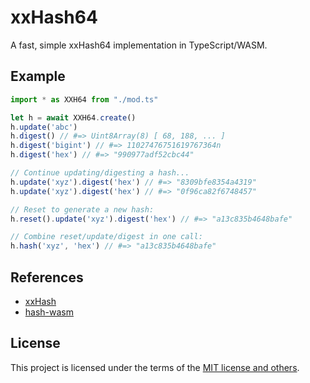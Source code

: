 # xxHash64

A fast, simple xxHash64 implementation in TypeScript/WASM.

## Example

```ts
import * as XXH64 from "./mod.ts"

let h = await XXH64.create()
h.update('abc')
h.digest() // #=> Uint8Array(8) [ 68, 188, ... ]
h.digest('bigint') // #=> 11027476751619767364n
h.digest('hex') // #=> "990977adf52cbc44"

// Continue updating/digesting a hash...
h.update('xyz').digest('hex') // #=> "8309bfe8354a4319"
h.update('xyz').digest('hex') // #=> "0f96ca82f6748457"

// Reset to generate a new hash:
h.reset().update('xyz').digest('hex') // #=> "a13c835b4648bafe"

// Combine reset/update/digest in one call:
h.hash('xyz', 'hex') // #=> "a13c835b4648bafe"
```

## References

* [xxHash](https://cyan4973.github.io/xxHash/)
* [hash-wasm](https://github.com/Daninet/hash-wasm)

## License

This project is licensed under the terms of the [MIT license and others](LICENSE.txt).
